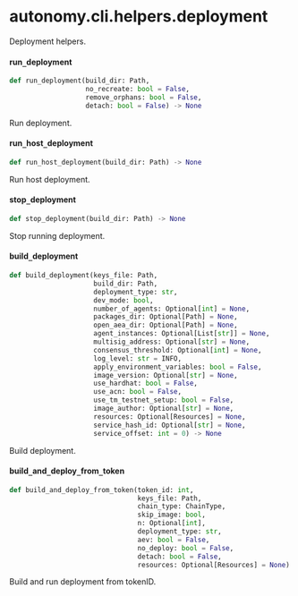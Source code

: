 <a id="autonomy.cli.helpers.deployment"></a>

# autonomy.cli.helpers.deployment

Deployment helpers.

<a id="autonomy.cli.helpers.deployment.run_deployment"></a>

#### run`_`deployment

```python
def run_deployment(build_dir: Path,
                   no_recreate: bool = False,
                   remove_orphans: bool = False,
                   detach: bool = False) -> None
```

Run deployment.

<a id="autonomy.cli.helpers.deployment.run_host_deployment"></a>

#### run`_`host`_`deployment

```python
def run_host_deployment(build_dir: Path) -> None
```

Run host deployment.

<a id="autonomy.cli.helpers.deployment.stop_deployment"></a>

#### stop`_`deployment

```python
def stop_deployment(build_dir: Path) -> None
```

Stop running deployment.

<a id="autonomy.cli.helpers.deployment.build_deployment"></a>

#### build`_`deployment

```python
def build_deployment(keys_file: Path,
                     build_dir: Path,
                     deployment_type: str,
                     dev_mode: bool,
                     number_of_agents: Optional[int] = None,
                     packages_dir: Optional[Path] = None,
                     open_aea_dir: Optional[Path] = None,
                     agent_instances: Optional[List[str]] = None,
                     multisig_address: Optional[str] = None,
                     consensus_threshold: Optional[int] = None,
                     log_level: str = INFO,
                     apply_environment_variables: bool = False,
                     image_version: Optional[str] = None,
                     use_hardhat: bool = False,
                     use_acn: bool = False,
                     use_tm_testnet_setup: bool = False,
                     image_author: Optional[str] = None,
                     resources: Optional[Resources] = None,
                     service_hash_id: Optional[str] = None,
                     service_offset: int = 0) -> None
```

Build deployment.

<a id="autonomy.cli.helpers.deployment.build_and_deploy_from_token"></a>

#### build`_`and`_`deploy`_`from`_`token

```python
def build_and_deploy_from_token(token_id: int,
                                keys_file: Path,
                                chain_type: ChainType,
                                skip_image: bool,
                                n: Optional[int],
                                deployment_type: str,
                                aev: bool = False,
                                no_deploy: bool = False,
                                detach: bool = False,
                                resources: Optional[Resources] = None) -> None
```

Build and run deployment from tokenID.


